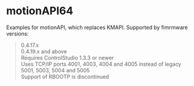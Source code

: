 # motionAPI64
Examples for motionAPI, which replaces KMAPI.
Supported by fimrmware versions:<br/>
> 0.4.17.x<br/>
> 0.4.19.x and above<br/>
Requires ControlStudio 1.3.3 or newer<br/>
Uses TCP/IP ports 4001, 4003, 4004 and 4005 instead of legacy 5001, 5003, 5004 and 5005<br/>
Support of RBOOTP is discontinued<br/>
